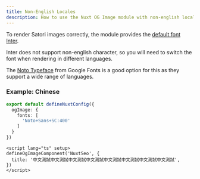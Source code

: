 ```yaml
---
title: Non-English Locales
description: How to use the Nuxt OG Image module with non-english locales.
---
```


To render Satori images correctly, the module provides the [default font Inter](/og-image/guides/custom-fonts).

Inter does not support non-english character, so you will need to switch the font when rendering
in different languages.

The [Noto Typeface](https://fonts.google.com/noto) from Google Fonts is a good option for this as they support a wide range of languages.

### Example: Chinese

```ts
export default defineNuxtConfig({
  ogImage: {
    fonts: [
      'Noto+Sans+SC:400'
    ]
  }
})
```

```vue
<script lang="ts" setup>
defineOgImageComponent('NuxtSeo', {
  title: '中文測試中文測試中文測試中文測試中文測試中文測試中文測試中文測試',
})
</script>
```
